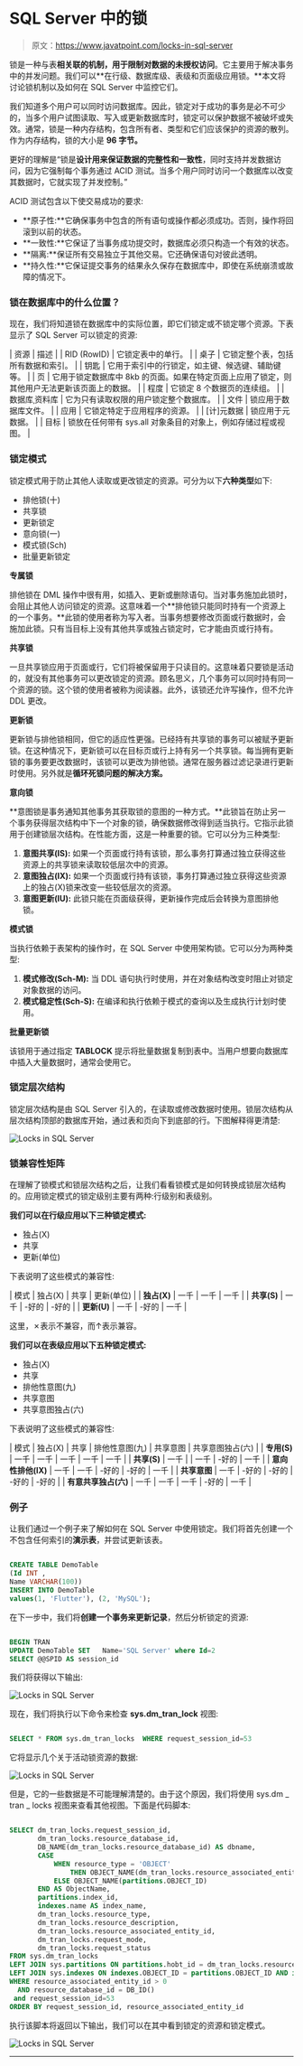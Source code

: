 # SQL Server 中的锁

> 原文：<https://www.javatpoint.com/locks-in-sql-server>

锁是一种与表**相关联的机制，用于限制对数据的未授权访问**。它主要用于解决事务中的并发问题。我们可以**在行级、数据库级、表级和页面级应用锁。**本文将讨论锁机制以及如何在 SQL Server 中监控它们。

我们知道多个用户可以同时访问数据库。因此，锁定对于成功的事务是必不可少的，当多个用户试图读取、写入或更新数据库时，锁定可以保护数据不被破坏或失效。通常，锁是一种内存结构，包含所有者、类型和它们应该保护的资源的散列。作为内存结构，锁的大小是 **96 字节。**

更好的理解是“锁是**设计用来保证数据的完整性和一致性**，同时支持并发数据访问，因为它强制每个事务通过 ACID 测试。当多个用户同时访问一个数据库以改变其数据时，它就实现了并发控制。”

ACID 测试包含以下使交易成功的要求:

*   **原子性:**它确保事务中包含的所有语句或操作都必须成功。否则，操作将回滚到以前的状态。
*   **一致性:**它保证了当事务成功提交时，数据库必须只构造一个有效的状态。
*   **隔离:**保证所有交易独立于其他交易。它还确保语句对彼此透明。
*   **持久性:**它保证提交事务的结果永久保存在数据库中，即使在系统崩溃或故障的情况下。

### 锁在数据库中的什么位置？

现在，我们将知道锁在数据库中的实际位置，即它们锁定或不锁定哪个资源。下表显示了 SQL Server 可以锁定的资源:

| 资源 | 描述 |
| RID (RowID) | 它锁定表中的单行。 |
| 桌子 | 它锁定整个表，包括所有数据和索引。 |
| 钥匙 | 它用于索引中的行锁定，如主键、候选键、辅助键等。 |
| 页 | 它用于锁定数据库中 8kb 的页面。如果在特定页面上应用了锁定，则其他用户无法更新该页面上的数据。 |
| 程度 | 它锁定 8 个数据页的连续组。 |
| 数据库ˌ资料库 | 它为只有读取权限的用户锁定整个数据库。 |
| 文件 | 锁应用于数据库文件。 |
| 应用 | 它锁定特定于应用程序的资源。 |
| [计]元数据 | 锁应用于元数据。 |
| 目标 | 锁放在任何带有 sys.all 对象条目的对象上，例如存储过程或视图。 |

### 锁定模式

锁定模式用于防止其他人读取或更改锁定的资源。可分为以下**六种类型**如下:

*   排他锁(十)
*   共享锁
*   更新锁定
*   意向锁(一)
*   模式锁(Sch)
*   批量更新锁定

**专属锁**

排他锁在 DML 操作中很有用，如插入、更新或删除语句。当对事务施加此锁时，会阻止其他人访问锁定的资源。这意味着一个**排他锁只能同时持有一个资源上的一个事务。**此锁的使用者称为写入者。当事务想要修改页面或行数据时，会施加此锁。只有当目标上没有其他共享或独占锁定时，它才能由页或行持有。

**共享锁**

一旦共享锁应用于页面或行，它们将被保留用于只读目的。这意味着只要锁是活动的，就没有其他事务可以更改锁定的资源。顾名思义，几个事务可以同时持有同一个资源的锁。这个锁的使用者被称为阅读器。此外，该锁还允许写操作，但不允许 DDL 更改。

**更新锁**

更新锁与排他锁相同，但它的适应性更强。已经持有共享锁的事务可以被赋予更新锁。在这种情况下，更新锁可以在目标页或行上持有另一个共享锁。每当拥有更新锁的事务要更改数据时，该锁可以更改为排他锁。通常在服务器过滤记录进行更新时使用。另外就是**循环死锁问题的解决方案。**

**意向锁**

**意图锁是事务通知其他事务其获取锁的意图的一种方式。**此锁旨在防止另一个事务获得层次结构中下一个对象的锁，确保数据修改得到适当执行。它指示此锁用于创建锁层次结构。在性能方面，这是一种重要的锁。它可以分为三种类型:

1.  **意图共享(IS):** 如果一个页面或行持有该锁，那么事务打算通过独立获得这些资源上的共享锁来读取较低层次中的资源。
2.  **意图独占(IX):** 如果一个页面或行持有该锁，事务打算通过独立获得这些资源上的独占(X)锁来改变一些较低层次的资源。
3.  **意图更新(IU):** 此锁只能在页面级获得，更新操作完成后会转换为意图排他锁。

**模式锁**

当执行依赖于表架构的操作时，在 SQL Server 中使用架构锁。它可以分为两种类型:

1.  **模式修改(Sch-M):** 当 DDL 语句执行时使用，并在对象结构改变时阻止对锁定对象数据的访问。
2.  **模式稳定性(Sch-S):** 在编译和执行依赖于模式的查询以及生成执行计划时使用。

**批量更新锁**

该锁用于通过指定 **TABLOCK** 提示将批量数据复制到表中。当用户想要向数据库中插入大量数据时，通常会使用它。

### 锁定层次结构

锁定层次结构是由 SQL Server 引入的，在读取或修改数据时使用。锁层次结构从层次结构顶部的数据库开始，通过表和页向下到底部的行。下图解释得更清楚:

![Locks in SQL Server](img/6818bf85d841ae9b7f3e0c2140e51743.png)

### 锁兼容性矩阵

在理解了锁模式和锁层次结构之后，让我们看看锁模式是如何转换成锁层次结构的。应用锁定模式的锁定级别主要有两种:行级别和表级别。

**我们可以在行级应用以下三种锁定模式:**

*   独占(X)
*   共享
*   更新(单位)

下表说明了这些模式的兼容性:

| 模式 | 独占(X) | 共享 | 更新(单位) |
| **独占(X)** | 一千 | 一千 | 一千 |
| **共享(S)** | 一千 | -好的 | -好的 |
| **更新(U)** | 一千 | -好的 | 一千 |

这里，✗表示不兼容，而↑表示兼容。

**我们可以在表级应用以下五种锁定模式:**

*   独占(X)
*   共享
*   排他性意图(九)
*   共享意图
*   共享意图独占(六)

下表说明了这些模式的兼容性:

| 模式 | 独占(X) | 共享 | 排他性意图(九) | 共享意图 | 共享意图独占(六) |
| **专用(S)** | 一千 | 一千 | 一千 | 一千 | 一千 |
| **共享(S)** | 一千 |  | 一千 | -好的 | 一千 |
| **意向性排他(IX)** | 一千 | 一千 | -好的 | -好的 | 一千 |
| **共享意图** | 一千 | -好的 | -好的 | -好的 | -好的 |
| **有意共享独占(六)** | 一千 | 一千 | 一千 | -好的 | 一千 |

### 例子

让我们通过一个例子来了解如何在 SQL Server 中使用锁定。我们将首先创建一个不包含任何索引的**演示表**，并尝试更新该表。

```sql

CREATE TABLE DemoTable
(Id INT ,
Name VARCHAR(100))
INSERT INTO DemoTable
values(1, 'Flutter'), (2, 'MySQL');

```

在下一步中，我们将**创建一个事务来更新记录**，然后分析锁定的资源:

```sql

BEGIN TRAN
UPDATE DemoTable SET   Name='SQL Server' where Id=2
SELECT @@SPID AS session_id 

```

我们将获得以下输出:

![Locks in SQL Server](img/5f43b18c75c93bd8acf2d08cb620efe6.png)

现在，我们将执行以下命令来检查 **sys.dm_tran_lock** 视图:

```sql

SELECT * FROM sys.dm_tran_locks  WHERE request_session_id=53

```

它将显示几个关于活动锁资源的数据:

![Locks in SQL Server](img/ae457911c2e9ad0a94edde6536cb045b.png)

但是，它的一些数据是不可能理解清楚的。由于这个原因，我们将使用 sys.dm _ tran _ locks 视图来查看其他视图。下面是代码脚本:

```sql

SELECT dm_tran_locks.request_session_id,
       dm_tran_locks.resource_database_id,
       DB_NAME(dm_tran_locks.resource_database_id) AS dbname,
       CASE
           WHEN resource_type = 'OBJECT'
               THEN OBJECT_NAME(dm_tran_locks.resource_associated_entity_id)
           ELSE OBJECT_NAME(partitions.OBJECT_ID)
       END AS ObjectName,
       partitions.index_id,
       indexes.name AS index_name,
       dm_tran_locks.resource_type,
       dm_tran_locks.resource_description,
       dm_tran_locks.resource_associated_entity_id,
       dm_tran_locks.request_mode,
       dm_tran_locks.request_status
FROM sys.dm_tran_locks
LEFT JOIN sys.partitions ON partitions.hobt_id = dm_tran_locks.resource_associated_entity_id
LEFT JOIN sys.indexes ON indexes.OBJECT_ID = partitions.OBJECT_ID AND indexes.index_id = partitions.index_id
WHERE resource_associated_entity_id > 0
  AND resource_database_id = DB_ID()
 and request_session_id=53
ORDER BY request_session_id, resource_associated_entity_id 

```

执行该脚本将返回以下输出，我们可以在其中看到锁定的资源和锁定模式。

![Locks in SQL Server](img/f19b4908544698266ab99ce2a54b5e1d.png)

* * *